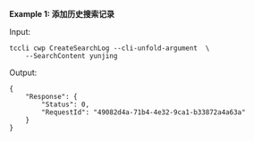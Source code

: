 **Example 1: 添加历史搜索记录**



Input: 

```
tccli cwp CreateSearchLog --cli-unfold-argument  \
    --SearchContent yunjing
```

Output: 
```
{
    "Response": {
        "Status": 0,
        "RequestId": "49082d4a-71b4-4e32-9ca1-b33872a4a63a"
    }
}
```

